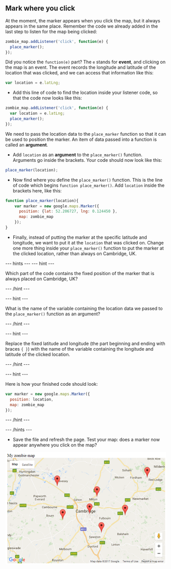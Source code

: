 ## Mark where you click

At the moment, the marker appears when you click the map, but it always appears in the same place. Remember the code we already added in the last step to listen for the map being clicked:

```javascript
zombie_map.addListener('click', function(e) {
  place_marker();
});
```

Did you notice the `function(e)` part? The `e` stands for **event**, and clicking on the map is an event. The event records the longitude and latitude of the location that was clicked, and we can access that information like this:

```javascript
var location = e.latLng;
```

+ Add this line of code to find the location inside your listener code, so that the code now looks like this:

```javascript
zombie_map.addListener('click', function(e) {
  var location = e.latLng;
  place_marker();
});
```

We need to pass the location data to the `place_marker` function so that it can be used to position the marker. An item of data passed into a function is called an **argument**.

+ Add `location` as an **argument** to the `place_marker()` function. Arguments go inside the brackets. Your code should now look like this:

```javascript
place_marker(location);
```

+ Now find where you define the `place_marker()` function. This is the line of code which begins `function place_marker()`. Add `location` inside the brackets here, like this:

```javascript
function place_marker(location){
    var marker = new google.maps.Marker({
      position: {lat: 52.206727, lng: 0.124450 },
      map: zombie_map
    });
}
```

+ Finally, instead of putting the marker at the specific latitude and longitude, we want to put it at the `location` that was clicked on. Change one more thing inside your `place_marker()` function to put the marker at the clicked location, rather than always on Cambridge, UK.

--- hints --- --- hint ---

Which part of the code contains the fixed position of the marker that is always placed on Cambridge, UK?

--- /hint ---

--- hint ---

What is the name of the variable containing the location data we passed to the `place_marker()` function as an argument?

--- /hint ---

--- hint ---

Replace the fixed latitude and longitude (the part beginning and ending with braces `{ }`) with the name of the variable containing the longitude and latitude of the clicked location.

--- /hint ---

--- hint ---

Here is how your finished code should look:

```javascript
var marker = new google.maps.Marker({
  position: location,
  map: zombie_map
});
```

--- /hint ---

--- /hints ---

+ Save the file and refresh the page. Test your map: does a marker now appear anywhere you click on the map?

![Cambridge with lots of markers](images/cambridge-lots-of-markers.png)
